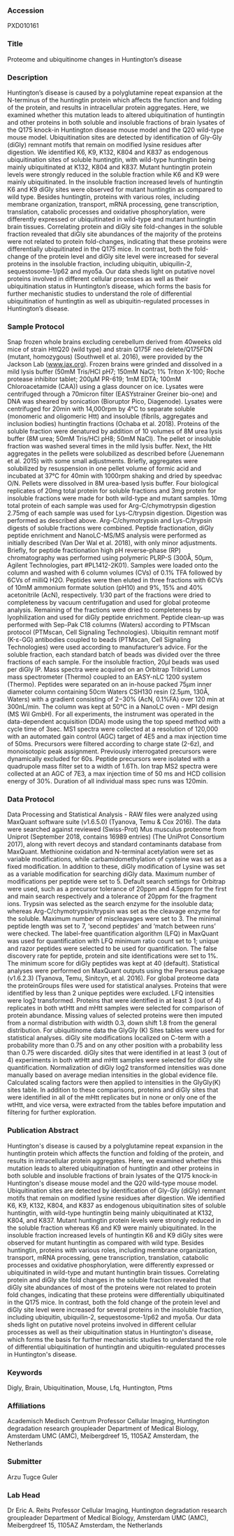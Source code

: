 ### Accession
PXD010161

### Title
Proteome and ubiquitinome changes in Huntington’s disease

### Description
Huntington’s disease is caused by a polyglutamine repeat expansion at the N-terminus of the huntingtin protein which affects the function and folding of the protein, and results in intracellular protein aggregates. Here, we examined whether this mutation leads to altered ubiquitination of huntingtin and other proteins in both soluble and insoluble fractions of brain lysates of the Q175 knock-in Huntington disease mouse model and the Q20 wild-type mouse model. Ubiquitination sites are detected by identification of Gly-Gly (diGly) remnant motifs that remain on modified lysine residues after digestion. We identified K6, K9, K132, K804 and K837 as endogenous ubiquitination sites of soluble huntingtin, with wild-type huntingtin being mainly ubiquitinated at K132, K804 and K837. Mutant huntingtin protein levels were strongly reduced in the soluble fraction while K6 and K9 were mainly ubiquitinated. In the insoluble fraction increased levels of huntingtin K6 and K9 diGly sites were observed for mutant huntingtin as compared to wild type. Besides huntingtin, proteins with various roles, including membrane organization, transport, mRNA processing, gene transcription, translation, catabolic processes and oxidative phosphorylation, were differently expressed or ubiquitinated in wild-type and mutant huntingtin brain tissues. Correlating protein and diGly site fold-changes in the soluble fraction revealed that diGly site abundances of the majority of the proteins were not related to protein fold-changes, indicating that these proteins were differentially ubiquitinated in the Q175 mice. In contrast, both the fold-change of the protein level and diGly site level were increased for several proteins in the insoluble fraction, including ubiquitin, ubiquilin-2, sequestosome-1/p62 and myo5a. Our data sheds light on putative novel proteins involved in different cellular processes as well as their ubiquitination status in Huntington’s disease, which forms the basis for further mechanistic studies to understand the role of differential ubiquitination of huntingtin as well as ubiquitin-regulated processes in Huntington’s disease.

### Sample Protocol
Snap frozen whole brains excluding cerebellum derived  from 40weeks old mice of strain HttQ20 (wild type) and strain Q175F neo delete/Q175FDN (mutant, homozygous) (Southwell et al. 2016), were provided by the Jackson Lab (www.jax.org). Frozen brains were grinded and dissolved in a mild lysis buffer (50mM Tris/HCl pH7; 150mM NaCl; 1% Triton X-100; Roche protease inhibitor tablet; 200µM PR-619; 1mM EDTA; 100mM Chloroacetamide (CAA)) using a glass douncer on ice. Lysates were centrifuged through a 70micron filter (EASYstrainer Greiner bio-one) and DNA was sheared by sonication (Bioruptor Pico, Diagenode). Lysates were centrifuged for 20min with 14,000rpm by 4°C to separate soluble (monomeric and oligomeric Htt) and insoluble (fibrils, aggregates and inclusion bodies) huntingtin fractions (Ochaba et al. 2018). Proteins of the soluble fraction were denatured by addition of 10 volumes of 8M urea lysis buffer (8M urea; 50mM Tris/HCl pH8; 50mM NaCl). The pellet or insoluble fraction was washed several times in the mild lysis buffer. Next, the Htt aggregates in the pellets were solubilized as described before (Juenemann et al. 2015) with some small adjustments. Briefly, aggregates were solubilized by resuspension in one pellet volume of formic acid and incubated at 37°C for 40min with 1000rpm shaking and dried by speedvac O/N. Pellets were dissolved in 8M urea-based lysis buffer. Four biological replicates of 20mg total protein for soluble fractions and 3mg protein for insoluble fractions were made for both wild-type and mutant samples.  10mg total protein of each sample was used for Arg-C/chymotrypsin digestion 2.75mg of each sample was used for Lys-C/trypsin digestion. Digestion was performed as described above. Arg-C/chymotrypsin and Lys-C/trypsin digests of soluble fractions were combined. Peptide fractionation, diGly peptide enrichment and NanoLC-MS/MS analysis were performed as initially described (Van Der Wal et al. 2018), with only minor adjustments. Briefly, for peptide fractionation high pH reverse-phase (RP) chromatography was performed using polymeric PLRP-S (300Å, 50µm, Agilent Technologies, part #PL1412-2K01). Samples were loaded onto the column and washed with 6 column volumes (CVs) of 0.1% TFA followed by 6CVs of milliQ H2O. Peptides were then eluted in three fractions with 6CVs of 10mM ammonium formate solution (pH10) and 9%, 15% and 40% acetonitrile (AcN), respectively. 1/30 part of the fractions were dried to completeness by vacuum centrifugation and used for global proteome analysis. Remaining of the fractions were dried to completeness by lyophilization and used for diGly peptide enrichment. Peptide clean-up was performed with Sep-Pak C18 columns (Waters) according to PTMscan protocol (PTMscan, Cell Signaling Technologies).  Ubiquitin remnant motif (K-ε-GG) antibodies coupled to beads (PTMscan, Cell Signaling Technologies) were used according to manufacturer’s advice. For the soluble fraction, each standard batch of beads was divided over the three fractions of each sample. For the insoluble fraction, 20μl beads was used per diGly IP.   Mass spectra were acquired on an Orbitrap Tribrid Lumos mass spectrometer (Thermo) coupled to an EASY-nLC 1200 system (Thermo). Peptides were separated on an in-house packed 75μm inner diameter column containing 50cm Waters CSH130 resin (2.5μm, 130Å, Waters) with a gradient consisting of 2−30% (AcN, 0.1%FA) over 120 min at 300nL/min. The column was kept at 50°C in a NanoLC oven - MPI design (MS Wil GmbH). For all experiments, the instrument was operated in the data-dependent acquisition (DDA) mode using the top speed method with a cycle time of 3sec. MS1 spectra were collected at a resolution of 120,000 with an automated gain control (AGC) target of 4E5 and a max injection time of 50ms. Precursors were filtered according to charge state (2-6z), and monoisotopic peak assignment. Previously interrogated precursors were dynamically excluded for 60s. Peptide precursors were isolated with a quadrupole mass filter set to a width of 1.6Th. Ion trap MS2 spectra were collected at an AGC of 7E3, a max injection time of 50 ms and HCD collision energy of 30%. Duration of all individual mass spec runs was 120min.

### Data Protocol
Data Processing and Statistical Analysis - RAW files were analyzed using MaxQuant software suite (v1.6.5.0) (Tyanova, Temu & Cox 2016). The data were searched against reviewed (Swiss-Prot) Mus musculus proteome from Uniprot (September 2018, contains 16989 entries) (The UniProt Consortium 2017), along with revert decoys and standard contaminants database from MaxQuant. Methionine oxidation and N-terminal acetylation were set as variable modifications, while carbamidomethylation of cysteine was set as a fixed modification. In addition to these, diGly modification of Lysine was set as a variable modification for searching diGly data. Maximum number of modifications per peptide were set to 5. Default search settings for Orbitrap were used, such as a precursor tolerance of 20ppm and 4.5ppm for the first and main search respectively and a tolerance of 20ppm for the fragment ions. Trypsin was selected as the search enzyme for the insoluble data; whereas Arg-C/chymotrypsin/trypsin was set as the cleavage enzyme for the soluble. Maximum number of miscleavages were set to 3. The minimal peptide length was set to 7, ‘second peptides’ and ‘match between runs’ were checked. The label-free quantification algorithm (LFQ) in MaxQuant was used for quantification with LFQ minimum ratio count set to 1; unique and razor peptides were selected to be used for quantification.  The false discovery rate for peptide, protein and site identifications were set to 1%. The minimum score for diGly peptides was kept at 40 (default). Statistical analyses were performed on MaxQuant outputs using the Perseus package (v1.6.2.3) (Tyanova, Temu, Sinitcyn, et al. 2016). For global proteome data the proteinGroups files were used for statistical analyses. Proteins that were identified by less than 2 unique peptides were excluded. LFQ intensities were log2 transformed. Proteins that were identified in at least 3 (out of 4) replicates in both wtHtt and mHtt samples were selected for comparison of protein abundance. Missing values of selected proteins were then imputed from a normal distribution with width 0.3, down shift 1.8 from the general distribution.  For ubiquitinome data the GlyGly (K) Sites tables were used for statistical analyses. diGly site modifications localized on C-term with a probability more than 0.75 and on any other position with a probability less than 0.75 were discarded. diGly sites that were identified in at least 3 (out of 4) experiments in both wtHtt and mHtt samples were selected for diGly site quantification. Normalization of diGly log2 transformed intensities was done manually based on average median intensities in the global evidence file. Calculated scaling factors were then applied to intensities in the GlyGly(K) sites table. In addition to these comparisons, proteins and diGly sites that were identified in all of the mHtt replicates but in none or only one of the wtHtt, and vice versa, were extracted from the tables before imputation and filtering for further exploration.

### Publication Abstract
Huntington's disease is caused by a polyglutamine repeat expansion in the huntingtin protein which affects the function and folding of the protein, and results in intracellular protein aggregates. Here, we examined whether this mutation leads to altered ubiquitination of huntingtin and other proteins in both soluble and insoluble fractions of brain lysates of the Q175 knock-in Huntington's disease mouse model and the Q20 wild-type mouse model. Ubiquitination sites are detected by identification of Gly-Gly (diGly) remnant motifs that remain on modified lysine residues after digestion. We identified K6, K9, K132, K804, and K837 as endogenous ubiquitination sites of soluble huntingtin, with wild-type huntingtin being mainly ubiquitinated at K132, K804, and K837. Mutant huntingtin protein levels were strongly reduced in the soluble fraction whereas K6 and K9 were mainly ubiquitinated. In the insoluble fraction increased levels of huntingtin K6 and K9 diGly sites were observed for mutant huntingtin as compared with wild type. Besides huntingtin, proteins with various roles, including membrane organization, transport, mRNA processing, gene transcription, translation, catabolic processes and oxidative phosphorylation, were differently expressed or ubiquitinated in wild-type and mutant huntingtin brain tissues. Correlating protein and diGly site fold changes in the soluble fraction revealed that diGly site abundances of most of the proteins were not related to protein fold changes, indicating that these proteins were differentially ubiquitinated in the Q175 mice. In contrast, both the fold change of the protein level and diGly site level were increased for several proteins in the insoluble fraction, including ubiquitin, ubiquilin-2, sequestosome-1/p62 and myo5a. Our data sheds light on putative novel proteins involved in different cellular processes as well as their ubiquitination status in Huntington's disease, which forms the basis for further mechanistic studies to understand the role of differential ubiquitination of huntingtin and ubiquitin-regulated processes in Huntington's disease.

### Keywords
Digly, Brain, Ubiquitination, Mouse, Lfq, Huntington, Ptms

### Affiliations
Academisch Medisch Centrum
Professor Cellular Imaging, Huntington degradation research groupleader   Department of Medical Biology, Amsterdam UMC (AMC), Meibergdreef 15, 1105AZ Amsterdam, the Netherlands

### Submitter
Arzu Tugce Guler

### Lab Head
Dr Eric A. Reits
Professor Cellular Imaging, Huntington degradation research groupleader   Department of Medical Biology, Amsterdam UMC (AMC), Meibergdreef 15, 1105AZ Amsterdam, the Netherlands


